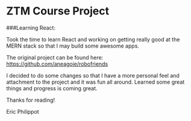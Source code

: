# ZTM Course Project

###Learning React:

Took the time to learn React and working on getting really good at the MERN stack so that I may build some awesome apps.

The original project can be found here: https://github.com/aneagoie/robofriends

I decided to do some changes so that I have a more personal feel and attachment to the project and it was fun all around. Learned some great things and progress is coming great.

Thanks for reading!

Eric Philippot